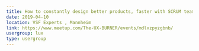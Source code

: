 ```yaml
---
title: How to constantly design better products, faster with SCRUM teams
date: 2019-04-10
location: VSF Experts , Mannheim
link: https://www.meetup.com/The-UX-BURNER/events/mdlxzpyzgbnb/
usergroup: lux
type: usergroup
---
```

